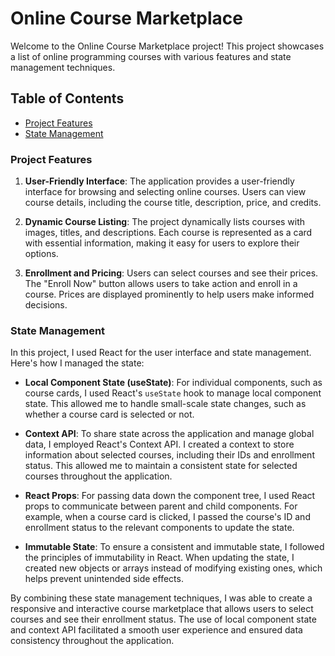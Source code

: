 
# Online Course Marketplace

Welcome to the Online Course Marketplace project! This project showcases a list of online programming courses with various features and state management techniques.

## Table of Contents
- [Project Features](#project-features)
- [State Management](#state-management)

### Project Features

1. **User-Friendly Interface**: The application provides a user-friendly interface for browsing and selecting online courses. Users can view course details, including the course title, description, price, and credits.

2. **Dynamic Course Listing**: The project dynamically lists courses with images, titles, and descriptions. Each course is represented as a card with essential information, making it easy for users to explore their options.

3. **Enrollment and Pricing**: Users can select courses and see their prices. The "Enroll Now" button allows users to take action and enroll in a course. Prices are displayed prominently to help users make informed decisions.

### State Management

In this project, I used React for the user interface and state management. Here's how I managed the state:

- **Local Component State (useState)**: For individual components, such as course cards, I used React's `useState` hook to manage local component state. This allowed me to handle small-scale state changes, such as whether a course card is selected or not.

- **Context API**: To share state across the application and manage global data, I employed React's Context API. I created a context to store information about selected courses, including their IDs and enrollment status. This allowed me to maintain a consistent state for selected courses throughout the application.

- **React Props**: For passing data down the component tree, I used React props to communicate between parent and child components. For example, when a course card is clicked, I passed the course's ID and enrollment status to the relevant components to update the state.

- **Immutable State**: To ensure a consistent and immutable state, I followed the principles of immutability in React. When updating the state, I created new objects or arrays instead of modifying existing ones, which helps prevent unintended side effects.

By combining these state management techniques, I was able to create a responsive and interactive course marketplace that allows users to select courses and see their enrollment status. The use of local component state and context API facilitated a smooth user experience and ensured data consistency throughout the application.
